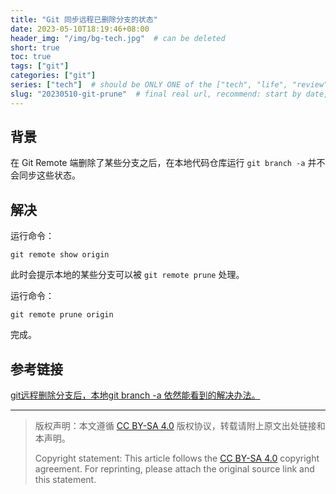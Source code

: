 ```yaml
---
title: "Git 同步远程已删除分支的状态"
date: 2023-05-10T18:19:46+08:00
header_img: "/img/bg-tech.jpg"  # can be deleted
short: true
toc: true
tags: ["git"]
categories: ["git"]
series: ["tech"]  # should be ONLY ONE of the ["tech", "life", "review"]
slug: "20230510-git-prune"  # final real url, recommend: start by date, follow lower case words with hyphen splitter. E.g., `20230316-text-title`
---
```


## 背景

在 Git Remote 端删除了某些分支之后，在本地代码仓库运行 `git branch -a` 并不会同步这些状态。

## 解决

运行命令：
```shell
git remote show origin
```

此时会提示本地的某些分支可以被 `git remote prune` 处理。

运行命令：
```shell
git remote prune origin
```

完成。

## 参考链接

[git远程删除分支后，本地git branch -a 依然能看到的解决办法。](https://blog.csdn.net/qq_16885135/article/details/52777871)

---

> 版权声明：本文遵循 [CC BY-SA 4.0](https://creativecommons.org/licenses/by-sa/4.0/deed.zh) 版权协议，转载请附上原文出处链接和本声明。
>
> Copyright statement: This article follows the [CC BY-SA 4.0](https://creativecommons.org/licenses/by-sa/4.0/deed.en) copyright agreement. For reprinting, please attach the original source link and this statement.
